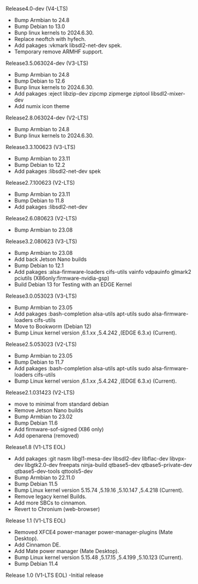 Release4.0-dev (V4-LTS)
- Bump Armbian to 24.8
- Bump Debian to 13.0
- Bunp linux kernels to 2024.6.30.
- Replace neoftch with hyfech.
- Add pakages :vkmark libsdl2-net-dev spek.
- Temporary remove ARMHF support.
  
Release3.5.063024-dev (V3-LTS)
- Bump Armbian to 24.8
- Bump Debian to 12.6
- Bunp linux kernels to 2024.6.30.
- Add pakages :eject libzip-dev zipcmp zipmerge ziptool libsdl2-mixer-dev
- Add numix icon theme

Release2.8.063024-dev (V2-LTS)
- Bump Armbian to 24.8
- Bunp linux kernels to 2024.6.30.

Release3.3.100623 (V3-LTS)
- Bump Armbian to 23.11
- Bump Debian to 12.2
- Add pakages :libsdl2-net-dev spek

Release2.7.100623 (V2-LTS)
- Bump Armbian to 23.11
- Bump Debian to 11.8
- Add pakages :libsdl2-net-dev

Release2.6.080623 (V2-LTS)
- Bump Armbian to 23.08

Release3.2.080623 (V3-LTS)
- Bump Armbian to 23.08
- Add back Jetson Nano builds
- Bump Debian to 12.1
- Add pakages :alsa-firmware-loaders cifs-utils vainfo vdpauinfo glmark2 pciutils (X86only:firmware-nvidia-gsp)
- Build Debian 13 for Testing with an EDGE Kernel 

Release3.0.053023 (V3-LTS)
- Bump Armbian to 23.05
- Add pakages :bash-completion alsa-utils apt-utils sudo alsa-firmware-loaders cifs-utils
- Move to Bookworm (Debian 12)
- Bump Linux kernel version ,6.1.xx ,5.4.242 ,(EDGE 6.3.x) (Current).

Release2.5.053023 (V2-LTS)
- Bump Armbian to 23.05
- Bump Debian to 11.7
- Add pakages :bash-completion alsa-utils apt-utils sudo alsa-firmware-loaders cifs-utils
- Bump Linux kernel version ,6.1.xx ,5.4.242 ,(EDGE 6.3.x) (Current).

Release2.1.031423 (V2-LTS)
- move to minimal from standard debian
- Remove Jetson Nano builds 
- Bump Armbian to 23.02
- Bump Debian 11.6
- Add firmware-sof-signed (X86 only)
- Add openarena (removed)

Release1.8 (V1-LTS EOL)
- Add pakages :git nasm libgl1-mesa-dev libsdl2-dev libflac-dev libvpx-dev libgtk2.0-dev freepats ninja-build qtbase5-dev qtbase5-private-dev qtbase5-dev-tools qttools5-dev 
- Bump Armbian to 22.11.0
- Bump Debian 11.5
- Bump Linux kernel version 5.15.74 ,5.19.16 ,5.10.147 ,5.4.218 (Current).
- Remove legacy kernel Builds.
- Add more SBCs to cinnamon.
- Revert to Chronium (web-browser)

Release 1.1 (V1-LTS EOL)
- Removed XFCE4 power-manager power-manager-plugins (Mate Desktop).
- Add Cinnamon DE.
- Add Mate power manager (Mate Desktop).
- Bump Linux kernel version 5.15.48 ,5.17.15 ,5.4.199 ,5.10.123 (Current).
- Bump Debian 11.4

Release 1.0 (V1-LTS EOL)
-Initial release
